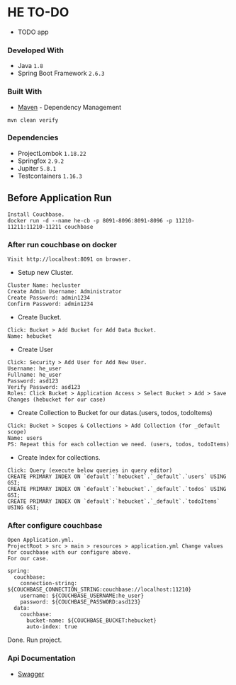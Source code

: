 # HE TO-DO
- TODO app

### Developed With
- Java `1.8`
- Spring Boot Framework `2.6.3`

### Built With
* [Maven](https://maven.apache.org/) - Dependency Management

```
mvn clean verify
```

### Dependencies
- ProjectLombok `1.18.22`
- Springfox `2.9.2`
- Jupiter `5.8.1`
- Testcontainers `1.16.3`

## Before Application Run
```
Install Couchbase.
docker run -d --name he-cb -p 8091-8096:8091-8096 -p 11210-11211:11210-11211 couchbase
```

### After run couchbase on docker
`Visit http://localhost:8091 on browser.`
- Setup new Cluster.
```
Cluster Name: hecluster
Create Admin Username: Administrator
Create Password: admin1234
Confirm Password: admin1234
```
- Create Bucket.
```
Click: Bucket > Add Bucket for Add Data Bucket.
Name: hebucket
```
- Create User
```
Click: Security > Add User for Add New User.
Username: he_user
Fullname: he_user
Password: asd123
Verify Password: asd123
Roles: Click Bucket > Application Access > Select Bucket > Add > Save Changes (hebucket for our case)
```
- Create Collection to Bucket for our datas.(users, todos, todoItems)
```
Click: Bucket > Scopes & Collections > Add Collection (for _default scope)
Name: users 
PS: Repeat this for each collection we need. (users, todos, todoItems)
```
- Create Index for collections.
```
Click: Query (execute below queries in query editor)
CREATE PRIMARY INDEX ON `default`:`hebucket`.`_default`.`users` USING GSI;
CREATE PRIMARY INDEX ON `default`:`hebucket`.`_default`.`todos` USING GSI;
CREATE PRIMARY INDEX ON `default`:`hebucket`.`_default`.`todoItems` USING GSI;
```

### After configure couchbase
```
Open Application.yml. 
ProjectRoot > src > main > resources > application.yml Change values for couchbase with our configure above.
For our case.

spring:
  couchbase:
    connection-string: ${COUCHBASE_CONNECTION_STRING:couchbase://localhost:11210}
    username: ${COUCHBASE_USERNAME:he_user}
    password: ${COUCHBASE_PASSWORD:asd123}
  data:
    couchbase:
      bucket-name: ${COUCHBASE_BUCKET:hebucket}
      auto-index: true
```


Done. Run project.

### Api Documentation
* [Swagger](http://localhost:8080/api/swagger-ui.html#/)
